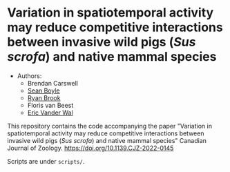 # Variation in spatiotemporal activity may reduce competitive interactions between invasive wild pigs (*Sus scrofa*) and native mammal species


- Authors:
     - Brendan Carswell
     - [Sean Boyle](https://sites.google.com/prod/view/seanboylephd)
     - [Ryan Brook](https://agbio.usask.ca/faculty-and-staff/people-pages/ryan-brook.php#research_areas)
     - Floris van Beest
     - [Eric Vander Wal](https://weel.gitlab.io/)



This repository contains the code accompanying the paper "Variation in spatiotemporal activity may reduce competitive interactions between invasive wild pigs (*Sus scrofa*) and native mammal species" Canadian Journal of Zoology. https://doi.org/10.1139.CJZ-2022-0145

Scripts are under `scripts/`. 